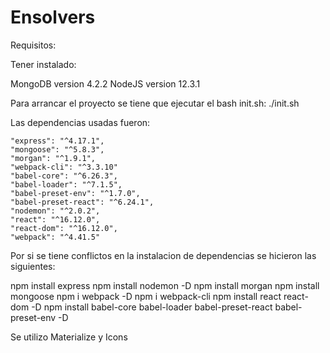 # Ensolvers

Requisitos:

Tener instalado:

MongoDB version 4.2.2
NodeJS version 12.3.1

Para arrancar el proyecto se tiene que ejecutar el bash init.sh:
./init.sh

Las dependencias usadas fueron:

    "express": "^4.17.1",
    "mongoose": "^5.8.3",
    "morgan": "^1.9.1",
    "webpack-cli": "^3.3.10"
    "babel-core": "^6.26.3",
    "babel-loader": "^7.1.5",
    "babel-preset-env": "^1.7.0",
    "babel-preset-react": "^6.24.1",
    "nodemon": "^2.0.2",
    "react": "^16.12.0",
    "react-dom": "^16.12.0",
    "webpack": "^4.41.5"
 

Por si se tiene conflictos en la instalacion de dependencias se hicieron las siguientes:

npm install express
npm install nodemon -D
npm install morgan
npm install mongoose
npm i webpack -D
npm i webpack-cli
npm install react react-dom -D
npm install babel-core babel-loader babel-preset-react babel-preset-env -D


Se utilizo Materialize y Icons